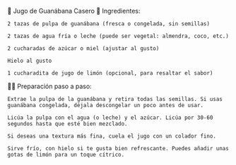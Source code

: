 🥤 Jugo de Guanábana Casero
🍈 Ingredientes:

    2 tazas de pulpa de guanábana (fresca o congelada, sin semillas)

    2 tazas de agua fría o leche (puede ser vegetal: almendra, coco, etc.)

    2 cucharadas de azúcar o miel (ajustar al gusto)

    Hielo al gusto

    1 cucharadita de jugo de limón (opcional, para resaltar el sabor)

👩‍🍳 Preparación paso a paso:

    Extrae la pulpa de la guanábana y retira todas las semillas. Si usas guanábana congelada, déjala descongelar un poco antes de usar.

    Licúa la pulpa con el agua (o leche) y el azúcar. Licúa por 30-60 segundos hasta que esté bien mezclado.

    Si deseas una textura más fina, cuela el jugo con un colador fino.

    Sirve frío, con hielo si te gusta bien refrescante. Puedes añadir unas gotas de limón para un toque cítrico.